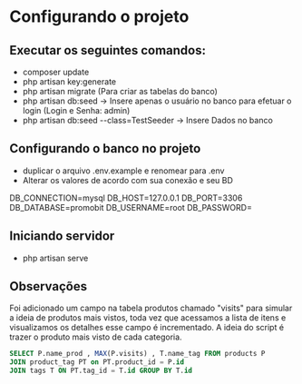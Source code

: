 # Configurando o projeto

## Executar os seguintes comandos:

- composer update
- php artisan key:generate
- php artisan migrate (Para criar as tabelas do banco)
- php artisan db:seed -> Insere apenas o usuário no banco para efetuar o login (Login e Senha: admin)
- php artisan db:seed --class=TestSeeder -> Insere Dados no banco


## Configurando o banco no projeto

- duplicar o arquivo .env.example e renomear para .env
- Alterar os valores de acordo com sua conexão e seu BD

DB_CONNECTION=mysql
DB_HOST=127.0.0.1
DB_PORT=3306
DB_DATABASE=promobit
DB_USERNAME=root
DB_PASSWORD=

## Iniciando servidor

- php artisan serve


## Observações

Foi adicionado um campo na tabela produtos chamado "visits" para simular a ideia de produtos mais vistos, toda vez que acessamos a lista de itens e visualizamos os detalhes esse campo é incrementado.
A ideia do script é trazer o produto mais visto de cada categoria.
```SQL
SELECT P.name_prod , MAX(P.visits) , T.name_tag FROM products P 
JOIN product_tag PT on PT.product_id = P.id 
JOIN tags T ON PT.tag_id = T.id GROUP BY T.id
```